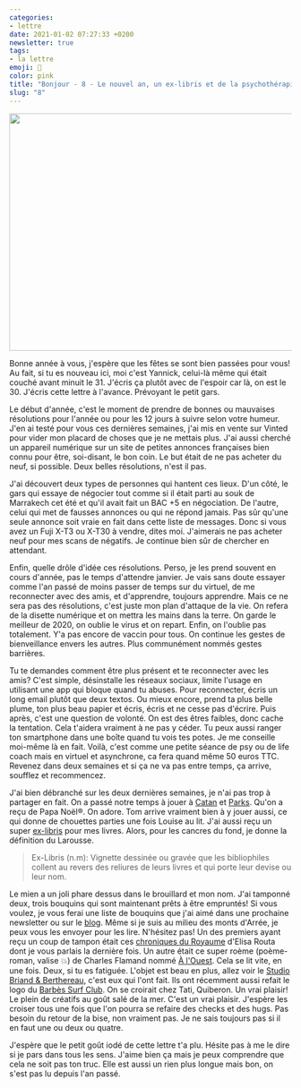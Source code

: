 ```yaml
---
categories:
- lettre
date: 2021-01-02 07:27:33 +0200
newsletter: true
tags:
- la lettre
emoji: 💌
color: pink
title: "Bonjour - 8 - Le nouvel an, un ex-libris et de la psychothérapie"
slug: "8"
---
```


<img class="tl-email-image" data-id="3986422" height="424" src="https://gallery.tinyletterapp.com/a0d8b178d0758f62b0c01a8cd9fc5d00a4997449/images/d70e5488-12e6-480a-bce8-c2cacbca1d2c.jpeg" width="640"/>

Bonne année à vous, j'espère que les fêtes se sont bien passées pour vous! Au fait, si tu es nouveau ici, moi c'est Yannick, celui-là même qui était couché avant minuit le 31. J'écris ça plutôt avec de l'espoir car là, on est le 30. J'écris cette lettre à l'avance. Prévoyant le petit gars.

Le début d'année, c'est le moment de prendre de bonnes ou mauvaises résolutions pour l'année ou pour les 12 jours à suivre selon votre humeur. J'en ai testé pour vous ces dernières semaines, j'ai mis en vente sur Vinted pour vider mon placard de choses que je ne mettais plus. J'ai aussi cherché un appareil numérique sur un site de petites annonces françaises bien connu pour être, soi-disant, le bon coin. Le but était de ne pas acheter du neuf, si possible. Deux belles résolutions, n'est il pas.

J'ai découvert deux types de personnes qui hantent ces lieux. D'un côté, le gars qui essaye de négocier tout comme si il était parti au souk de Marrakech cet été et qu'il avait fait un BAC +5 en négociation. De l'autre, celui qui met de fausses annonces ou qui ne répond jamais. Pas sûr qu'une seule annonce soit vraie en fait dans cette liste de messages. Donc si vous avez un Fuji X-T3 ou X-T30 à vendre, dites moi. J'aimerais ne pas acheter neuf pour mes scans de négatifs. Je continue bien sûr de chercher en attendant.

Enfin, quelle drôle d'idée ces résolutions. Perso, je les prend souvent en cours d'année, pas le temps d'attendre janvier. Je vais sans doute essayer comme l'an passé de moins passer de temps sur du virtuel, de me reconnecter avec des amis, et d'apprendre, toujours apprendre. Mais ce ne sera pas des résolutions, c'est juste mon plan d'attaque de la vie. On refera de la disette numérique et on mettra les mains dans la terre. On garde le meilleur de 2020, on oublie le virus et on repart. Enfin, on l'oublie pas totalement. Y'a pas encore de vaccin pour tous. On continue les gestes de bienveillance envers les autres. Plus communément nommés gestes barrières.

Tu te demandes comment être plus présent et te reconnecter avec les amis? C'est simple, désinstalle les réseaux sociaux, limite l'usage en utilisant une app qui bloque quand tu abuses. Pour reconnecter, écris un long email plutôt que deux textos. Ou mieux encore, prend ta plus belle plume, ton plus beau papier et écris, écris et ne cesse pas d'écrire. Puis après, c'est une question de volonté. On est des êtres faibles, donc cache la tentation. Cela t'aidera vraiment à ne pas y céder. Tu peux aussi ranger ton smartphone dans une boîte quand tu vois tes potes. Je me conseille moi-même là en fait. Voilà, c'est comme une petite séance de psy ou de life coach mais en virtuel et asynchrone, ca fera quand même 50 euros TTC. Revenez dans deux semaines et si ça ne va pas entre temps, ça arrive, soufflez et recommencez.

J'ai bien débranché sur les deux dernières semaines, je n'ai pas trop à partager en fait. On a passé notre temps à jouer à <a href="https://www.catan.com">Catan</a> et <a href="https://59parks.net">Parks</a>. Qu'on a reçu de Papa Noël®. On adore. Tom arrive vraiment bien à y jouer aussi, ce qui donne de chouettes parties une fois Louise au lit. J'ai aussi reçu un super <a href="https://morganerospars.com">ex-libris</a> pour mes livres. Alors, pour les cancres du fond, je donne la définition du Larousse.

> Ex-Libris (n.m): Vignette dessinée ou gravée que les bibliophiles collent au revers des reliures de leurs livres et qui porte leur devise ou leur nom.

Le mien a un joli phare dessus dans le brouillard et mon nom. J'ai tamponné deux, trois bouquins qui sont maintenant prêts à être empruntés! Si vous voulez, je vous ferai une liste de bouquins que j'ai aimé dans une prochaine newsletter ou sur le <a href="https://yannickschutz.com">blog</a>. Même si je suis au milieu des monts d'Arrée, je peux vous les envoyer pour les lire. N'hésitez pas! Un des premiers ayant reçu un coup de tampon était ces <a href="https://www.elisarouta.com/livre/p/chroniquesduroyaume">chroniques du Royaume</a> d'Elisa Routa dont je vous parlais la dernière fois. Un autre était ce super roème (poème-roman, valise 💥) de Charles Flamand nommé <a href="https://www.charlesflamand.com/pour-commander-a-l-ouest">À l'Ouest</a>. Cela se lit vite, en une fois. Deux, si tu es fatiguée. L'objet est beau en plus, allez voir le <a href="https://www.briand-berthereau.com">Studio Briand &amp; Berthereau</a>, c'est eux qui l'ont fait. Ils ont récemment aussi refait le logo du <a href="http://www.briand-berthereau.com/projets/identite-surf-club/">Barbès Surf Club</a>. On se croirait chez Tati, Quiberon. Un vrai plaisir! Le plein de créatifs au goût salé de la mer. C'est un vrai plaisir. J'espère les croiser tous une fois que l'on pourra se refaire des checks et des hugs. Pas besoin du retour de la bise, non vraiment pas. Je ne sais toujours pas si il en faut une ou deux ou quatre.

J'espère que le petit goût iodé de cette lettre t'a plu. Hésite pas à me le dire si je pars dans tous les sens. J'aime bien ça mais je peux comprendre que cela ne soit pas ton truc. Elle est aussi un rien plus longue mais bon, on s'est pas lu depuis l'an passé.
